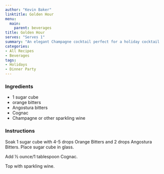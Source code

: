 ```yaml
---
author: "Kevin Baker"
linktitle: Golden Hour
menu:
  main:
    parent: beverages
title: Golden Hour
serves: "Serves 1"
summary: "An elegant Champagne cocktail perfect for a holiday cocktail party or other festive occasion."
categories:
- All Recipes
- Beverages
tags:
- Holidays
- Dinner Party
---
```


### Ingredients

<div class="ingredient-list">

* 1 sugar cube
* orange bitters
* Angostura bitters
* Cognac
* Champagne or other sparkling wine

</div>

### Instructions
Soak 1 sugar cube with 4-5 drops Orange Bitters and 2 drops Angostura Bitters. Place sugar cube in glass.

Add ½ ounce/1 tablespoon Cognac.

Top with sparkling wine.